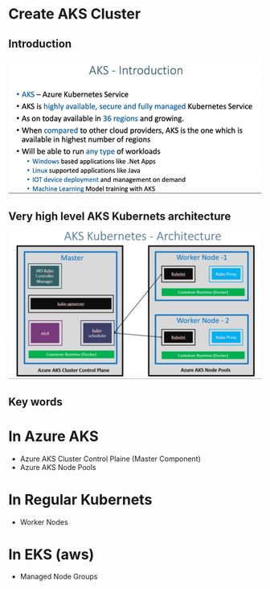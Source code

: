 # Create AKS Cluster
## Introduction
![](2022-11-21-14-41-59.png)
## Very high level AKS Kubernets architecture
![](2022-11-21-14-47-16.png)
## Key words 
# In Azure AKS
* Azure AKS Cluster Control Plaine (Master Component)
* Azure AKS Node Pools 
# In Regular Kubernets 
* Worker Nodes

# In EKS (aws)
* Managed Node Groups 